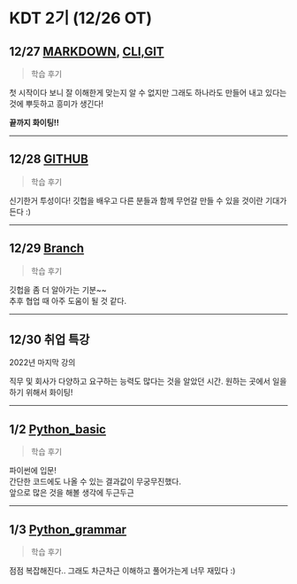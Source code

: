 # KDT 2기 (12/26 OT)

## 12/27 [MARKDOWN](../markdown/markdown.md),   [CLI,GIT](./DEC27(GIT).md)

>학습 후기

첫 시작이다 보니 잘 이해한게 맞는지 알 수 없지만
그래도 하나라도 만들어 내고 있다는 것에 뿌듯하고 흥미가 생긴다!

**끝까지 화이팅!!**

---

## 12/28 [GITHUB](./DEC28(GITHUB).md)
>학습 후기

신기한거 투성이다! 깃헙을 배우고 다른 분들과 함께 무언갈 만들 수 있을 것이란 기대가 든다 :)

---

## 12/29 [Branch](DEC29(Branch).md)
>학습 후기

깃헙을 좀 더 알아가는 기분~~<br/>
추후 협업 때 아주 도움이 될 것 같다.

---
## 12/30 취업 특강
2022년 마지막 강의

직무 및 회사가 다양하고 요구하는 능력도 많다는 것을 알았던 시간.
원하는 곳에서 일을 하기 위해서 화이팅!

---

## 1/2 [Python_basic](JAN02(Python).md)
>학습 후기

파이썬에 입문!</br>
간단한 코드에도 나올 수 있는 결과값이 무궁무진했다.<br/>
앞으로 많은 것을 해볼 생각에 두근두근

---

## 1/3 [Python_grammar](JAN03(Python2).md)
>학습 후기

점점 복잡해진다..
그래도 차근차근 이해하고 풀어가는게 너무 재밌다 :)

